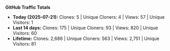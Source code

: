 
**GitHub Traffic Totals**

- **Today (2025-07-21):** Clones: 5 | Unique Cloners: 4 | Views: 57 | Unique Visitors: 1
- **Last 14 days:** Clones: 175 | Unique Cloners: 93 | Views: 820 | Unique Visitors: 60
- **Lifetime:** Clones: 2,686 | Unique Cloners: 563 | Views: 2,751 | Unique Visitors: 81
